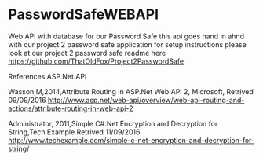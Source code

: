 # PasswordSafeWEBAPI
Web API with database for our Password Safe
this api goes hand in ahnd with our project 2 password safe application for setup instructions please 
look at our project 2 password safe readme here https://github.com/ThatOldFox/Project2PasswordSafe 


References 
ASP.Net API

Wasson,M,2014,Attribute Routing in ASP.Net Web API 2, Microsoft, Retrived 09/09/2016 
http://www.asp.net/web-api/overview/web-api-routing-and-actions/attribute-routing-in-web-api-2

Administrator, 2011,Simple C#.Net Encryption and Decryption for String,Tech Example Retrived 11/09/2016
http://www.techexample.com/simple-c-net-encryption-and-decryption-for-string/
